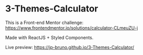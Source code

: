 # 3-Themes-Calculator

This is a Front-end Mentor challenge: https://www.frontendmentor.io/solutions/calculator-CLmeuZU-j

Made with ReactJS + Styled Components.

Live preview: https://jp-bruno.github.io/3-Themes-Calculator/
